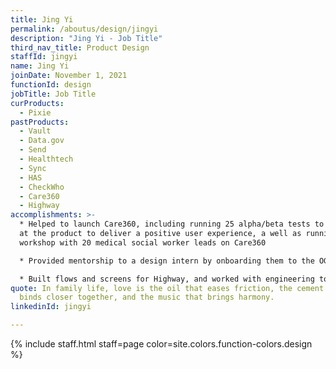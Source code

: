 ```yaml
---
title: Jing Yi
permalink: /aboutus/design/jingyi
description: "Jing Yi - Job Title"
third_nav_title: Product Design
staffId: jingyi
name: Jing Yi
joinDate: November 1, 2021
functionId: design
jobTitle: Job Title
curProducts:
  - Pixie
pastProducts:
  - Vault
  - Data.gov
  - Send
  - Healthtech
  - Sync
  - HAS
  - CheckWho
  - Care360
  - Highway
accomplishments: >-
  * Helped to launch Care360, including running 25 alpha/beta tests to iterate
  at the product to deliver a positive user experience, a well as running a
  workshop with 20 medical social worker leads on Care360

  * Provided mentorship to a design intern by onboarding them to the OGP design team and Care360, as well as guiding their everyday work and planning for their learning and growth

  * Built flows and screens for Highway, and worked with engineering to rapidly develop a prototype, leading to interest from 6 government agencies
quote: In family life, love is the oil that eases friction, the cement that
  binds closer together, and the music that brings harmony.
linkedinId: jingyi

---
```


{% include staff.html staff=page color=site.colors.function-colors.design %}
